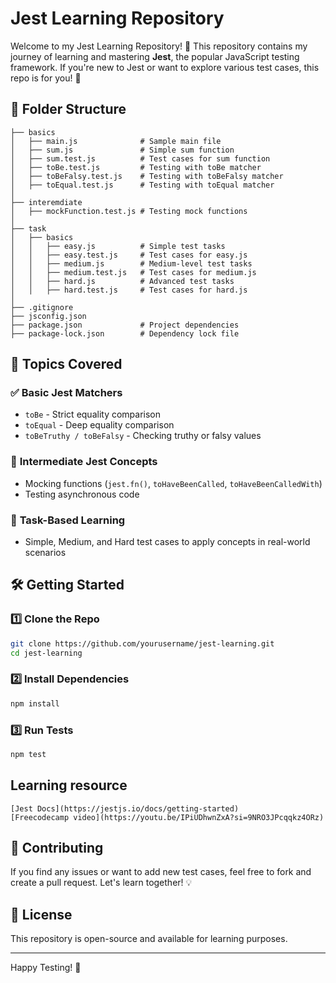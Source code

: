 # Jest Learning Repository

Welcome to my Jest Learning Repository! 🎉 This repository contains my journey of learning and mastering **Jest**, the popular JavaScript testing framework. If you're new to Jest or want to explore various test cases, this repo is for you! 🚀

## 📂 Folder Structure

```
├── basics
│   ├── main.js              # Sample main file
│   ├── sum.js               # Simple sum function
│   ├── sum.test.js          # Test cases for sum function
│   ├── toBe.test.js         # Testing with toBe matcher
│   ├── toBeFalsy.test.js    # Testing with toBeFalsy matcher
│   ├── toEqual.test.js      # Testing with toEqual matcher
│
├── interemdiate
│   ├── mockFunction.test.js # Testing mock functions
│
├── task
│   ├── basics
│   │   ├── easy.js          # Simple test tasks
│   │   ├── easy.test.js     # Test cases for easy.js
│   │   ├── medium.js        # Medium-level test tasks
│   │   ├── medium.test.js   # Test cases for medium.js
│   │   ├── hard.js          # Advanced test tasks
│   │   ├── hard.test.js     # Test cases for hard.js
│
├── .gitignore
├── jsconfig.json
├── package.json             # Project dependencies
├── package-lock.json        # Dependency lock file
```

## 📌 Topics Covered

### ✅ **Basic Jest Matchers**

- `toBe` - Strict equality comparison
- `toEqual` - Deep equality comparison
- `toBeTruthy / toBeFalsy` - Checking truthy or falsy values

### 🚀 **Intermediate Jest Concepts**

- Mocking functions (`jest.fn()`, `toHaveBeenCalled`, `toHaveBeenCalledWith`)
- Testing asynchronous code

### 💪 **Task-Based Learning**

- Simple, Medium, and Hard test cases to apply concepts in real-world scenarios

## 🛠️ **Getting Started**

### 1️⃣ Clone the Repo

```sh
git clone https://github.com/yourusername/jest-learning.git
cd jest-learning
```

### 2️⃣ Install Dependencies

```sh
npm install
```

### 3️⃣ Run Tests

```sh
npm test

```

## Learning resource

    [Jest Docs](https://jestjs.io/docs/getting-started)
    [Freecodecamp video](https://youtu.be/IPiUDhwnZxA?si=9NRO3JPcqqkz4ORz)

## 🤝 Contributing

If you find any issues or want to add new test cases, feel free to fork and create a pull request. Let's learn together! 💡

## 📜 License

This repository is open-source and available for learning purposes.

---

Happy Testing! 🎯
